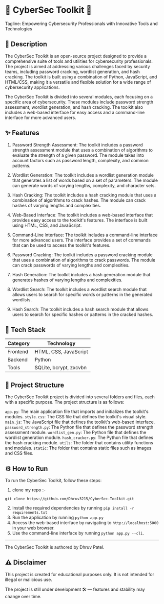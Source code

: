 🚀 CyberSec Toolkit 🚀
=====================

Tagline: Empowering Cybersecurity Professionals with Innovative Tools and Technologies

📖 Description
-------------------

The CyberSec Toolkit is an open-source project designed to provide a comprehensive suite of tools and utilities for cybersecurity professionals. The project is aimed at addressing various challenges faced by security teams, including password cracking, wordlist generation, and hash cracking. The toolkit is built using a combination of Python, JavaScript, and HTML/CSS, making it a versatile and flexible solution for a wide range of cybersecurity applications.

The CyberSec Toolkit is divided into several modules, each focusing on a specific area of cybersecurity. These modules include password strength assessment, wordlist generation, and hash cracking. The toolkit also includes a web-based interface for easy access and a command-line interface for more advanced users.

✨ Features
----------------

1. Password Strength Assessment: The toolkit includes a password strength assessment module that uses a combination of algorithms to evaluate the strength of a given password. The module takes into account factors such as password length, complexity, and common patterns.

2. Wordlist Generation: The toolkit includes a wordlist generation module that generates a list of words based on a set of parameters. The module can generate words of varying lengths, complexity, and character sets.

3. Hash Cracking: The toolkit includes a hash cracking module that uses a combination of algorithms to crack hashes. The module can crack hashes of varying lengths and complexities.

4. Web-Based Interface: The toolkit includes a web-based interface that provides easy access to the toolkit's features. The interface is built using HTML, CSS, and JavaScript.

5. Command-Line Interface: The toolkit includes a command-line interface for more advanced users. The interface provides a set of commands that can be used to access the toolkit's features.

6. Password Cracking: The toolkit includes a password cracking module that uses a combination of algorithms to crack passwords. The module can crack passwords of varying lengths and complexities.

7. Hash Generation: The toolkit includes a hash generation module that generates hashes of varying lengths and complexities.

8. Wordlist Search: The toolkit includes a wordlist search module that allows users to search for specific words or patterns in the generated wordlists.

9. Hash Search: The toolkit includes a hash search module that allows users to search for specific hashes or patterns in the cracked hashes.

🧰 Tech Stack
----------------

| Category  | Technology             |
| --------- | ---------------------- |
| Frontend  | HTML, CSS, JavaScript  |
| Backend   | Python                 |
| Tools     | SQLite, bcrypt, zxcvbn |

📁 Project Structure
-------------------------

The CyberSec Toolkit project is divided into several folders and files, each with a specific purpose. The project structure is as follows:

 `app.py`: The main application file that imports and initializes the toolkit's modules.
 `style.css`: The CSS file that defines the toolkit's visual style.
 `main.js`: The JavaScript file that defines the toolkit's web-based interface.
 `password_strength.py`: The Python file that defines the password strength assessment module.
 `wordlist_gen.py`: The Python file that defines the wordlist generation module.
 `hash_cracker.py`: The Python file that defines the hash cracking module.
 `utils`: The folder that contains utility functions and modules.
 `static`: The folder that contains static files such as images and CSS files.

⚙️ How to Run
-----------------

To run the CyberSec Toolkit, follow these steps:

1. clone my repo :- 
``` 
git clone https://github.com/Dhruv3215/CyberSec-Toolkit.git 
```
2. Install the required dependencies by running 
```pip install -r requirements.txt```
3. Run the application by running ```python app.py```
4. Access the web-based interface by navigating to ```http://localhost:5000``` in your web browser.
5. Use the command-line interface by running ```python app.py --cli```.

------------

The CyberSec Toolkit is authored by Dhruv Patel.

⚠️ Disclaimer
-------------

This project is created for educational purposes only.
It is not intended for illegal or malicious use.

The project is still under development 🛠️ — features and stability may change over time.